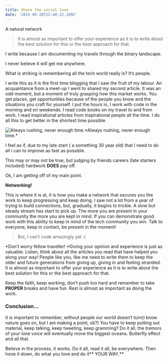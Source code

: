 ```yaml
---
title: Share the social love
date: '2015-05-28T22:40:32.169Z'
---
```



A natural network
> It is almost as important to offer your experience as it is to write about the best solution for this or the best approach for that.

I write because I am documenting my travels through the binary landscape.

I never believe it will get me anywhere.

What is striking is remembering all the tech world really is? It’s people.

I write this as it is the first time blogging that I saw the fruit of my labour. An acquaintance from a meet-up I went to shared my second article. It was an odd moment, but a moment of truly grasping how this market works. You get places, get opportunities because of the people you know and the situations you craft for yourself. I put the hours in, I work with code in the morning and on weekends. I read code books on my travel to and from work. I read inspirational articles from inspirational people all the time. I do all this to get better in the shortest time possible.

![Always rushing, never enough time.](https://cdn-images-1.medium.com/max/8544/0*21q9ubd2bTLUWQnb.)*Always rushing, never enough time.*

I feel as if, due to my late start ( a something 30 year old) that I need to do all i can to improve as fast as possible.

This may or may not be true, but judging by friends careers (late starters included) hardwork **DOES** pay off.

Ok, I am getting off of my main point.

**Networking!**

This is where it is at, it is how you make a network that secures you the work to keep progressing and keep doing. I saw not a lot from a year of trying to build connections, but, gradually, it begins to trickle. A slow but steady stream has start to pick up. The more you are present in your community the more you are kept in mind. If you can demonstrate good work with this ability to keep in mind of the tech community you win. Talk to everyone, keep in contact, be present in the moment!
> But, I can’t code amazingly yet :(

*Don’t worry fellow traveller! *Giving your opinion and experience is just as valuable. Listen, think about all the articles you read that have helped you along your way! People like you, like me need to write them to keep the older and future generations from giving up, giving in and feeling stranded. It is almost as important to offer your experience as it is to write about the best solution for this or the best approach for that.

Keep the faith, keep working, don’t push too hard and remember to take **PROPER** breaks and have fun. Rest is almost as important as doing the work.

### Conclusion…

It is important to remember, without people our world doesn’t turn(i know nature goes on, but I am making a point, ok?) You have to keep putting out material, keep talking, keep tweeting, keep gramming? Do it all, the tremors of your lone voice will eventually move the biggest oceans. Butterfly effect and all that.

Believe in the process, it works. Do it all, read it all, be everywhere. Then hone it down, do what you love and do it** YOUR WAY.**
